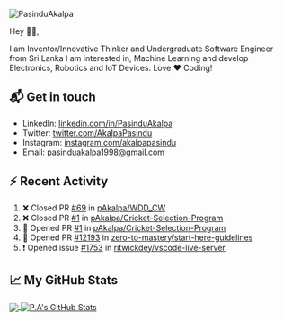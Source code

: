![PasinduAkalpa](https://res.cloudinary.com/pasindua/image/upload/r_11/v1624278078/banner_1500x500_xjbxmk.png)

<!-- [![GitHub Views](https://komarev.com/ghpvc/?username=pAkalpa&color=FAC151)] -->

Hey 👋🏻,

I am Inventor/Innovative Thinker and Undergraduate Software Engineer from Sri Lanka
I am interested in, Machine Learning and develop Electronics, Robotics and IoT Devices. Love :heart: Coding!

## 📬 Get in touch

- LinkedIn: [linkedin.com/in/PasinduAkalpa][1]
- Twitter: [twitter.com/AkalpaPasindu][2]
- Instagram: [instagram.com/akalpapasindu][3]
- Email: pasinduakalpa1998@gmail.com

## :zap: Recent Activity
<!--START_SECTION:activity-->
1. ❌ Closed PR [#69](https://github.com/pAkalpa/WDD_CW/pull/69) in [pAkalpa/WDD_CW](https://github.com/pAkalpa/WDD_CW)
2. ❌ Closed PR [#1](https://github.com/pAkalpa/Cricket-Selection-Program/pull/1) in [pAkalpa/Cricket-Selection-Program](https://github.com/pAkalpa/Cricket-Selection-Program)
3. 💪 Opened PR [#1](https://github.com/pAkalpa/Cricket-Selection-Program/pull/1) in [pAkalpa/Cricket-Selection-Program](https://github.com/pAkalpa/Cricket-Selection-Program)
4. 💪 Opened PR [#12193](https://github.com/zero-to-mastery/start-here-guidelines/pull/12193) in [zero-to-mastery/start-here-guidelines](https://github.com/zero-to-mastery/start-here-guidelines)
5. ❗️ Opened issue [#1753](https://github.com/ritwickdey/vscode-live-server/issues/1753) in [ritwickdey/vscode-live-server](https://github.com/ritwickdey/vscode-live-server)
<!--END_SECTION:activity-->

## &#x1f4c8; My GitHub Stats

<a href="https://github.com/pAkalpa/pAkalpa">
	<img align="center" src="https://github-readme-stats.vercel.app/api/top-langs/?username=pAkalpa&theme=jolly&langs_count=5" />
</a>

<a href="https://github.com/pAkalpa/pAkalpa">
	<img align="center" src="https://github-readme-stats.vercel.app/api?username=pAkalpa&theme=jolly&show_icons=true&line_height=27&count_private=true" alt="P.A's GitHub Stats" />
</a>
<!-- [![Top Langs](https://github-readme-stats.vercel.app/api/top-langs/?username=pAkalpa&langs_count=5)](https://github.com/pAkalpa/github-readme-stats)
![P.A's GitHub stats](https://github-readme-stats.vercel.app/api?username=pAkalpa&theme=jolly&show_icons=true) -->

[1]:https://www.linkedin.com/in/pasindu-akalpa-1043b1192
[2]:https://www.twitter.com/intent/follow?screen_name=AkalpaPasindu
[3]:https://www.instagram.com/akalpapasindu